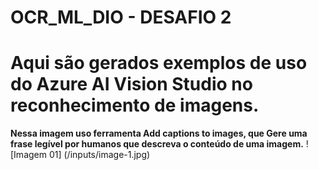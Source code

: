 # OCR_ML_DIO - DESAFIO 2

# Aqui são gerados exemplos de uso do Azure AI Vision Studio no reconhecimento de imagens. #

**Nessa imagem uso  ferramenta Add captions to images, que Gere uma frase legível por humanos que descreva o conteúdo de uma imagem.**
![Imagem 01] (/inputs/image-1.jpg)

